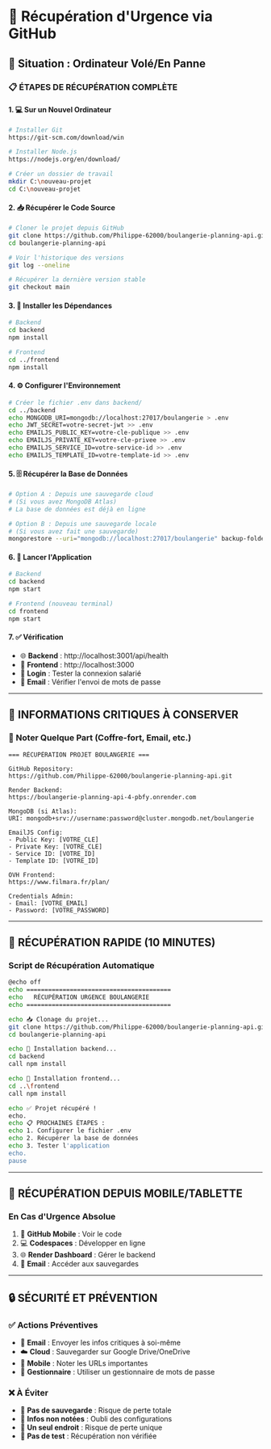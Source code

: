 # 🚨 Récupération d'Urgence via GitHub

## 🎯 **Situation : Ordinateur Volé/En Panne**

### **📋 ÉTAPES DE RÉCUPÉRATION COMPLÈTE**

#### **1. 💻 Sur un Nouvel Ordinateur**
```bash
# Installer Git
https://git-scm.com/download/win

# Installer Node.js
https://nodejs.org/en/download/

# Créer un dossier de travail
mkdir C:\nouveau-projet
cd C:\nouveau-projet
```

#### **2. 📥 Récupérer le Code Source**
```bash
# Cloner le projet depuis GitHub
git clone https://github.com/Philippe-62000/boulangerie-planning-api.git
cd boulangerie-planning-api

# Voir l'historique des versions
git log --oneline

# Récupérer la dernière version stable
git checkout main
```

#### **3. 🔧 Installer les Dépendances**
```bash
# Backend
cd backend
npm install

# Frontend
cd ../frontend
npm install
```

#### **4. ⚙️ Configurer l'Environnement**
```bash
# Créer le fichier .env dans backend/
cd ../backend
echo MONGODB_URI=mongodb://localhost:27017/boulangerie > .env
echo JWT_SECRET=votre-secret-jwt >> .env
echo EMAILJS_PUBLIC_KEY=votre-cle-publique >> .env
echo EMAILJS_PRIVATE_KEY=votre-cle-privee >> .env
echo EMAILJS_SERVICE_ID=votre-service-id >> .env
echo EMAILJS_TEMPLATE_ID=votre-template-id >> .env
```

#### **5. 🗄️ Récupérer la Base de Données**
```bash
# Option A : Depuis une sauvegarde cloud
# (Si vous avez MongoDB Atlas)
# La base de données est déjà en ligne

# Option B : Depuis une sauvegarde locale
# (Si vous avez fait une sauvegarde)
mongorestore --uri="mongodb://localhost:27017/boulangerie" backup-folder/
```

#### **6. 🚀 Lancer l'Application**
```bash
# Backend
cd backend
npm start

# Frontend (nouveau terminal)
cd frontend
npm start
```

#### **7. ✅ Vérification**
- 🌐 **Backend** : http://localhost:3001/api/health
- 🎨 **Frontend** : http://localhost:3000
- 🔐 **Login** : Tester la connexion salarié
- 📧 **Email** : Vérifier l'envoi de mots de passe

---

## 🔑 **INFORMATIONS CRITIQUES À CONSERVER**

### **📝 Noter Quelque Part (Coffre-fort, Email, etc.)**
```
=== RÉCUPÉRATION PROJET BOULANGERIE ===

GitHub Repository:
https://github.com/Philippe-62000/boulangerie-planning-api.git

Render Backend:
https://boulangerie-planning-api-4-pbfy.onrender.com

MongoDB (si Atlas):
URI: mongodb+srv://username:password@cluster.mongodb.net/boulangerie

EmailJS Config:
- Public Key: [VOTRE_CLE]
- Private Key: [VOTRE_CLE]
- Service ID: [VOTRE_ID]
- Template ID: [VOTRE_ID]

OVH Frontend:
https://www.filmara.fr/plan/

Credentials Admin:
- Email: [VOTRE_EMAIL]
- Password: [VOTRE_PASSWORD]
```

---

## 🚀 **RÉCUPÉRATION RAPIDE (10 MINUTES)**

### **Script de Récupération Automatique**
```bash
@echo off
echo ========================================
echo   RÉCUPÉRATION URGENCE BOULANGERIE
echo ========================================

echo 📥 Clonage du projet...
git clone https://github.com/Philippe-62000/boulangerie-planning-api.git
cd boulangerie-planning-api

echo 🔧 Installation backend...
cd backend
call npm install

echo 🎨 Installation frontend...
cd ..\frontend
call npm install

echo ✅ Projet récupéré ! 
echo.
echo 📋 PROCHAINES ÉTAPES :
echo 1. Configurer le fichier .env
echo 2. Récupérer la base de données
echo 3. Tester l'application
echo.
pause
```

---

## 📱 **RÉCUPÉRATION DEPUIS MOBILE/TABLETTE**

### **En Cas d'Urgence Absolue**
1. 📱 **GitHub Mobile** : Voir le code
2. 💻 **Codespaces** : Développer en ligne
3. 🌐 **Render Dashboard** : Gérer le backend
4. 📧 **Email** : Accéder aux sauvegardes

---

## 🔒 **SÉCURITÉ ET PRÉVENTION**

### **✅ Actions Préventives**
- 📧 **Email** : Envoyer les infos critiques à soi-même
- ☁️ **Cloud** : Sauvegarder sur Google Drive/OneDrive
- 📱 **Mobile** : Noter les URLs importantes
- 🔑 **Gestionnaire** : Utiliser un gestionnaire de mots de passe

### **❌ À Éviter**
- 🚫 **Pas de sauvegarde** : Risque de perte totale
- 🚫 **Infos non notées** : Oubli des configurations
- 🚫 **Un seul endroit** : Risque de perte unique
- 🚫 **Pas de test** : Récupération non vérifiée
```
